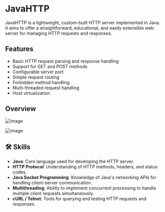 # JavaHTTP

JavaHTTP is a lightweight, custom-built HTTP server implemented in Java. It aims to offer a straightforward, educational, and easily extensible web server for managing HTTP requests and responses.

## Features 

- Basic HTTP request parsing and response handling
- Support for GET and POST methods
- Configurable server port
- Simple request routing
- Forbidden method handling
- Multi-threaded request handling
- Host virtualization

## Overview

![image](https://github.com/Mxtsxw/JavaHTTP/assets/85303770/3525b12d-70dd-4466-a271-547b627dc04b)

![image](https://github.com/Mxtsxw/JavaHTTP/assets/85303770/b9c3350e-7654-4991-ad24-85c1187af0ec)

## 🛠 Skills

- **Java**: Core language used for developing the HTTP server.
- **HTTP Protocol**: Understanding of HTTP methods, headers, and status codes.
- **Java Socket Programming**: Knowledge of Java's networking APIs for handling client-server communication.
- **Multithreading**: Ability to implement concurrent processing to handle multiple client requests simultaneously.
- **cURL / Telnet**: Tools for querying and testing HTTP requests and responses.
